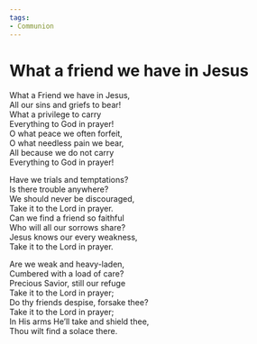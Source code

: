 ```yaml
---
tags:
- Communion
---
```


# What a friend we have in Jesus  

What a Friend we have in Jesus,  
All our sins and griefs to bear!  
What a privilege to carry  
Everything to God in prayer!  
O what peace we often forfeit,  
O what needless pain we bear,  
All because we do not carry  
Everything to God in prayer!  

Have we trials and temptations?  
Is there trouble anywhere?  
We should never be discouraged,  
Take it to the Lord in prayer.  
Can we find a friend so faithful  
Who will all our sorrows share?  
Jesus knows our every weakness,  
Take it to the Lord in prayer.  

Are we weak and heavy-laden,  
Cumbered with a load of care?  
Precious Savior, still our refuge  
Take it to the Lord in prayer;  
Do thy friends despise, forsake thee?  
Take it to the Lord in prayer;  
In His arms He’ll take and shield thee,  
Thou wilt find a solace there.